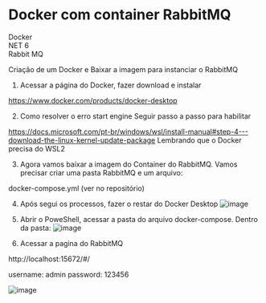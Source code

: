 # Docker com container RabbitMQ

Docker<br>
NET 6<br>
Rabbit MQ<br>

Criação de um Docker e Baixar a imagem para instanciar o RabbitMQ

1) Acessar a página do Docker, fazer download e instalar

https://www.docker.com/products/docker-desktop

2) Como resolver o erro start engine
Seguir passo a passo para habilitar

https://docs.microsoft.com/pt-br/windows/wsl/install-manual#step-4---download-the-linux-kernel-update-package
Lembrando que o Docker precisa do WSL2

3) Agora vamos baixar a imagem do Container do RabbitMQ.
Vamos precisar criar uma pasta RabbitMQ e um arquivo:

docker-compose.yml
(ver no repositório)

4) Após segui os processos, fazer o restar do Docker Desktop
![image](https://user-images.githubusercontent.com/41928681/146240721-8225dfb8-c090-411e-856d-9704f97f9cbb.png)

5) Abrir o PoweShell, acessar a pasta do arquivo docker-compose.
Dentro da pasta:
![image](https://user-images.githubusercontent.com/41928681/146241596-b6d2960f-a217-4d73-aec3-4f6ab6ca5fa2.png)

6) Acessar a pagina do RabbitMQ

http://localhost:15672/#/

username: admin
password: 123456

![image](https://user-images.githubusercontent.com/41928681/146241743-80dbc1ae-e5bf-4680-aa30-f3bbdada248d.png)

